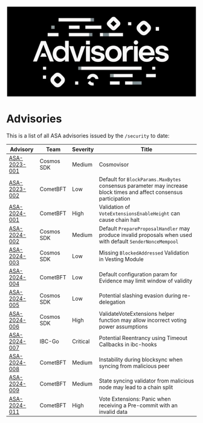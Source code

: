 <p align="center">
<img src="./assets/advisories.png" alt="Advisories" width="500"/>
</p>

# Advisories

This is a list of all ASA advisories issued by the `/security` to date:

| Advisory                                                                                     | Team       | Severity | Title                                                                                                              |
| -------------------------------------------------------------------------------------------- | ---------- | -------- | ------------------------------------------------------------------------------------------------------------------ |
| [ASA-2023-001](https://github.com/cosmos/cosmos-sdk/security/advisories/GHSA-23px-mw2p-46qm) | Cosmos SDK | Medium   | Cosmovisor                                                                                                         |
| [ASA-2023-002](https://github.com/cometbft/cometbft/security/advisories/GHSA-hq58-p9mv-338c) | CometBFT   | Low      | Default for `BlockParams.MaxBytes` consensus parameter may increase block times and affect consensus participation |
| [ASA-2024-001](https://github.com/cometbft/cometbft/security/advisories/GHSA-qr8r-m495-7hc4) | CometBFT   | High     | Validation of `VoteExtensionsEnableHeight` can cause chain halt                                                    |
| [ASA-2024-002](https://github.com/cosmos/cosmos-sdk/security/advisories/GHSA-2557-x9mg-76w8) | Cosmos SDK | Medium   | Default `PrepareProposalHandler` may produce invalid proposals when used with default `SenderNonceMempool`         |
| [ASA-2024-003](https://github.com/cosmos/cosmos-sdk/security/advisories/GHSA-4j93-fm92-rp4m) | Cosmos SDK | Low      | Missing `BlockedAddressed` Validation in Vesting Module                                                            |
| [ASA-2024-004](https://github.com/cometbft/cometbft/security/advisories/GHSA-555p-m4v6-cqxv) | CometBFT   | Low      | Default configuration param for Evidence may limit window of validity                                              |
| [ASA-2024-005](https://github.com/cosmos/cosmos-sdk/security/advisories/GHSA-86h5-xcpx-cfqc) | Cosmos SDK | Low      | Potential slashing evasion during re-delegation                                                                    |
| [ASA-2024-006](https://github.com/cosmos/cosmos-sdk/security/advisories/GHSA-95rx-m9m5-m94v) | Cosmos SDK | High     | ValidateVoteExtensions helper function may allow incorrect voting power assumptions                                |
| [ASA-2024-007](https://github.com/cosmos/ibc-go/security/advisories/GHSA-j496-crgh-34mx)     | IBC-Go     | Critical | Potential Reentrancy using Timeout Callbacks in ibc-hooks                                                          |
| [ASA-2024-008](https://github.com/cometbft/cometbft/security/advisories/GHSA-hg58-rf2h-6rr7) | CometBFT   | Medium   | Instability during blocksync when syncing from malicious peer                                                      |
| [ASA-2024-009](https://github.com/cometbft/cometbft/security/advisories/GHSA-g5xx-c4hv-9ccc) | CometBFT   | Medium   | State syncing validator from malicious node may lead to a chain split                                              |
| [ASA-2024-011](https://github.com/cometbft/cometbft/security/advisories/GHSA-p7mv-53f2-4cwj) | CometBFT   | High     | Vote Extensions: Panic when receiving a Pre-commit with an invalid data                                            |
